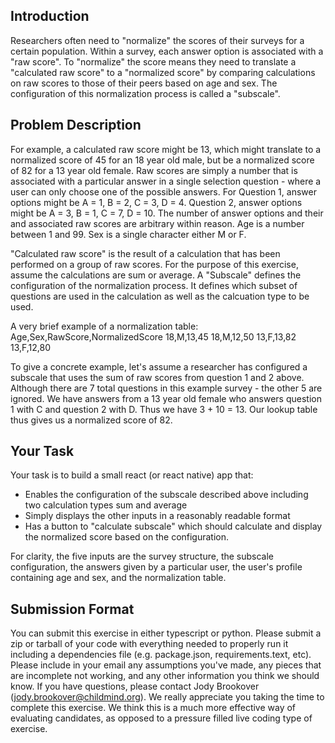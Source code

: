 ## Introduction
Researchers often need to "normalize" the scores of their surveys for a certain population. Within a survey, each answer option is associated with a "raw score".  To "normalize" the score means they need to translate a "calculated raw score" to a "normalized score" by comparing calculations on raw scores to those of their peers based on age and sex. The configuration of this normalization process is called a "subscale". 

## Problem Description
For example, a calculated raw score might be 13, which might translate to a normalized score of 45 for an 18 year old male, but be a normalized score of 82 for a 13 year old female. 
Raw scores are simply a number that is associated with a particular answer in a single selection question - where a user can only choose one of the possible answers. For Question 1, answer options might be A = 1, B = 2, C = 3, D = 4.  Question 2, answer options might be A = 3, B = 1, C = 7, D = 10. The number of answer options and their and associated raw scores are arbitrary within reason.  Age is a number between 1 and 99. Sex is a single character either M or F.

"Calculated raw score" is the result of a calculation that has been performed on a group of raw scores. For the purpose of this exercise, assume the calculations are sum or average. A "Subscale" defines the configuration of the normalization process. It defines which subset of questions are used in the calculation as well as the calcuation type to be used.  

A very brief example of a normalization table:
Age,Sex,RawScore,NormalizedScore
18,M,13,45
18,M,12,50
13,F,13,82
13,F,12,80

To give a concrete example, let's assume a researcher has configured a subscale that uses the sum of raw scores from question 1 and 2 above. Although there are 7 total questions in this example survey - the other 5 are ignored. We have answers from a 13 year old female who answers question 1 with C and question 2 with D. Thus we have 3 + 10 = 13.  Our lookup table thus gives us a normalized score of 82.

## Your Task
Your task is to build a small react (or react native) app that:
* Enables the configuration of the subscale described above including two calculation types sum and average
* Simply displays the other inputs in a reasonably readable format
* Has a button to "calculate subscale" which should calculate and display the normalized score based on the configuration.

For clarity, the five inputs are the survey structure, the subscale configuration, the answers given by a particular user, the user's profile containing age and sex, and the normalization table.  

## Submission Format
You can submit this exercise in either typescript or python.
Please submit a zip or tarball of your code with everything needed to properly run it including a dependencies file (e.g. package.json, requirements.text, etc). Please include in your email any assumptions you've made, any pieces that are incomplete not working, and any other information you think we should know.
If you have questions, please contact Jody Brookover (jody.brookover@childmind.org). We really appreciate you taking the time to complete this exercise. We think this is a much more effective way of evaluating candidates, as opposed to a pressure filled live coding type of exercise.

